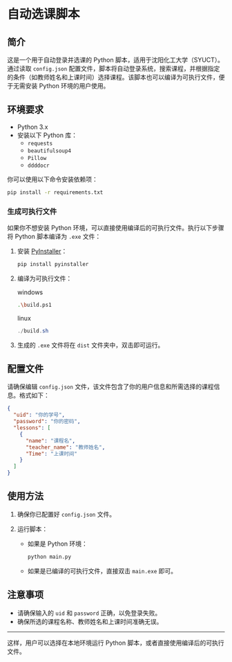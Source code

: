 # 自动选课脚本

## 简介

这是一个用于自动登录并选课的 Python 脚本，适用于沈阳化工大学（SYUCT）。通过读取 `config.json` 配置文件，脚本将自动登录系统，搜索课程，并根据指定的条件（如教师姓名和上课时间）选择课程。该脚本也可以编译为可执行文件，便于无需安装 Python 环境的用户使用。

## 环境要求

- Python 3.x
- 安装以下 Python 库：
  - `requests`
  - `beautifulsoup4`
  - `Pillow`
  - `ddddocr`

你可以使用以下命令安装依赖项：

```bash
pip install -r requirements.txt
```

### 生成可执行文件

如果你不想安装 Python 环境，可以直接使用编译后的可执行文件。执行以下步骤将 Python 脚本编译为 `.exe` 文件：

1. 安装 [PyInstaller](https://www.pyinstaller.org/)：

   ```bash
   pip install pyinstaller
   ```

2. 编译为可执行文件：

    windows
   ```bash
   .\build.ps1
   ```
   linux
   ```ps1
   ./build.sh
   ```

3. 生成的 `.exe` 文件将在 `dist` 文件夹中，双击即可运行。

## 配置文件

请确保编辑 `config.json` 文件，该文件包含了你的用户信息和所需选择的课程信息。格式如下：

```json
{
  "uid": "你的学号",
  "password": "你的密码",
  "lessons": [
    {
      "name": "课程名",
      "teacher_name": "教师姓名",
      "Time": "上课时间"
    }
  ]
}
```

## 使用方法

1. 确保你已配置好 `config.json` 文件。
2. 运行脚本：

   - 如果是 Python 环境：

     ```bash
     python main.py
     ```

   - 如果是已编译的可执行文件，直接双击 `main.exe` 即可。

## 注意事项

- 请确保输入的 `uid` 和 `password` 正确，以免登录失败。
- 确保所选的课程名称、教师姓名和上课时间准确无误。

---

这样，用户可以选择在本地环境运行 Python 脚本，或者直接使用编译后的可执行文件。
